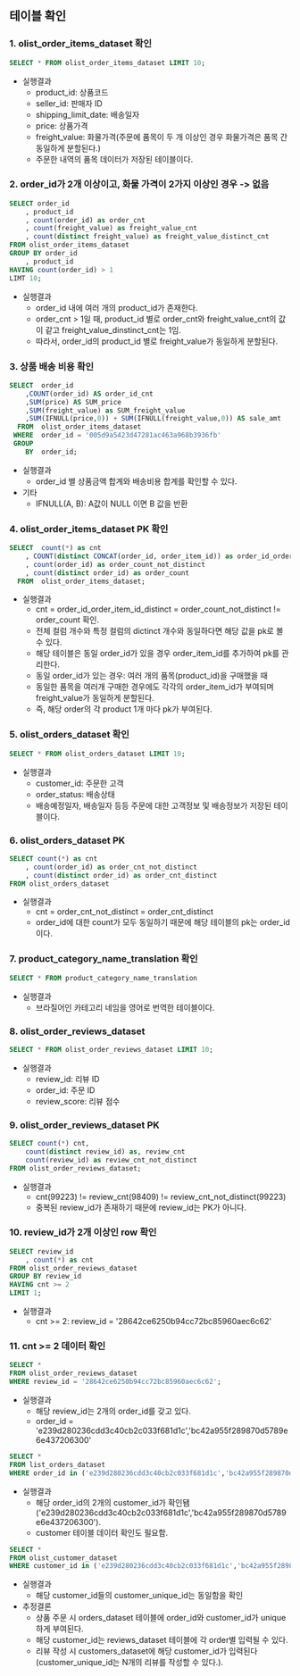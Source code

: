 ## 테이블 확인
### 1. olist_order_items_dataset 확인
``` sql
SELECT * FROM olist_order_items_dataset LIMIT 10;
```
- 실행결과
  - product_id: 상품코드
  - seller_id: 판매자 ID
  - shipping_limit_date: 배송일자
  - price: 상품가격
  - freight_value: 화물가격(주문에 품목이 두 개 이상인 경우 화물가격은 품목 간 동일하게 분할된다.)
  - 주문한 내역의 품목 데이터가 저장된 테이블이다.

### 2. order_id가 2개 이상이고, 화물 가격이 2가지 이상인 경우 -> 없음
``` sql
SELECT order_id
    , product_id
    , count(order_id) as order_cnt
    , count(freight_value) as freight_value_cnt
    , count(distinct freight_value) as freight_value_distinct_cnt
FROM olist_order_items_dataset
GROUP BY order_id
    , product_id
HAVING count(order_id) > 1
LIMT 10;
```
- 실행결과
    - order_id 내에 여러 개의 product_id가 존재한다.     
    - order_cnt > 1일 때, product_id 별로 order_cnt와 freight_value_cnt의 값이 같고 freight_value_dinstinct_cnt는 1임.
    - 따라서, order_id의 product_id 별로 freight_value가 동일하게 분할된다.

### 3. 상품 배송 비용 확인
``` sql
SELECT  order_id
	,COUNT(order_id) AS order_id_cnt
	,SUM(price) AS SUM_price
	,SUM(freight_value) as SUM_freight_value
	,SUM(IFNULL(price,0)) + SUM(IFNULL(freight_value,0)) AS sale_amt
  FROM  olist_order_items_dataset
 WHERE  order_id = '005d9a5423d47281ac463a968b3936fb'
 GROUP
	BY  order_id;
```
- 실행결과
    - order_id 별 상품금액 합계와 배송비용 합계를 확인할 수 있다.
- 기타
    - IFNULL(A, B): A값이 NULL 이면 B 값을 반환

### 4. olist_order_items_dataset PK 확인
``` sql
SELECT  count(*) as cnt
	, COUNT(distinct CONCAT(order_id, order_item_id)) as order_id_order_item_id_distinct
	, count(order_id) as order_count_not_distinct
	, count(distinct order_id) as order_count
  FROM  olist_order_items_dataset;
```
- 실행결과
    - cnt = order_id_order_item_id_distinct = order_count_not_distinct != order_count 확인.
    - 전체 컬럼 개수와 특정 컬럼의 dictinct 개수와 동일하다면 해당 값을 pk로 볼 수 있다.
    - 해당 테이블은 동일 order_id가 있을 경우 order_item_id를 추가하여 pk를 관리한다.
    - 동일 order_id가 있는 경우: 여러 개의 품목(product_id)을 구매했을 때
    - 동일한 품목을 여러개 구매한 경우에도 각각의 order_item_id가 부여되며 freight_value가 동일하게 분할된다.
    - 즉, 해당 order의 각 product 1개 마다 pk가 부여된다.

### 5. olist_orders_dataset 확인
``` sql
SELECT * FROM olist_orders_dataset LIMIT 10;
```
- 실행결과
	- customer_id: 주문한 고객
	- order_status: 배송상태
  	- 배송예정일자, 배송일자 등등 주문에 대한 고객정보 및 배송정보가 저장된 테이블이다.

### 6. olist_orders_dataset PK
``` sql
SELECT count(*) as cnt
	, count(order_id) as order_cnt_not_distinct
	, count(distinct order_id) as order_cnt_distinct
FROM olist_orders_dataset
```
- 실행결과
  	- cnt = order_cnt_not_distinct = order_cnt_distinct 
	- order_id에 대한 count가 모두 동일하기 때문에 해당 테이블의 pk는 order_id이다.

### 7. product_category_name_translation 확인
``` sql
SELECT * FROM product_category_name_translation
```
- 실행결과
	- 브라질어인 카테고리 네임을 영어로 번역한 테이블이다.

### 8. olist_order_reviews_dataset
``` sql
SELECT * FROM olist_order_reviews_dataset LIMIT 10;
```
- 실행결과
	- review_id: 리뷰 ID
 	- order_id: 주문 ID
	- review_score: 리뷰 점수

### 9. olist_order_reviews_dataset PK
``` sql
SELECT count(*) cnt,
	count(distinct review_id) as, review_cnt
	count(review_id) as review_cnt_not_distinct
FROM olist_order_reviews_dataset;
```
- 실행결과
	- cnt(99223) != review_cnt(98409) != review_cnt_not_distinct(99223)
	- 중복된 review_id가 존재하기 때문에 review_id는 PK가 아니다.  

### 10. review_id가 2개 이상인 row 확인
``` sql
SELECT review_id
	, count(*) as cnt
FROM olist_order_reviews_dataset
GROUP BY review_id
HAVING cnt >= 2
LIMIT 1;
```
- 실행결과
	- cnt >= 2: review_id = '28642ce6250b94cc72bc85960aec6c62'

### 11. cnt >= 2 데이터 확인
``` sql
SELECT *
FROM olist_order_reviews_dataset
WHERE review_id = '28642ce6250b94cc72bc85960aec6c62';
```
- 실행결과
	- 해당 review_id는 2개의 order_id를 갖고 있다.
	- order_id = 'e239d280236cdd3c40cb2c033f681d1c','bc42a955f289870d5789e6e437206300'  
``` sql
SELECT *
FROM list_orders_dataset
WHERE order_id in ('e239d280236cdd3c40cb2c033f681d1c','bc42a955f289870d5789e6e437206300');
```
- 실행결과
	- 해당 order_id의 2개의 customer_id가 확인됌('e239d280236cdd3c40cb2c033f681d1c','bc42a955f289870d5789e6e437206300').
	- customer 테이블 데이터 확인도 필요함.
``` sql
SELECT *
FROM olist_customer_dataset
WHERE customer_id in ('e239d280236cdd3c40cb2c033f681d1c','bc42a955f289870d5789e6e437206300')
```
- 실행결과
	- 해당 customer_id들의 customer_unique_id는 동일함을 확인
- 추정결론
	- 상품 주문 시 orders_dataset 테이블에 order_id와 customer_id가 unique하게 부여된다.
	- 해당 customer_id는 reviews_dataset 테이블에 각 order별 입력될 수 있다.
	- 리뷰 작성 시 customers_dataset에 해당 customer_id가 입력된다(customer_unique_id는 N개의 리뷰를 작성할 수 있다.).

